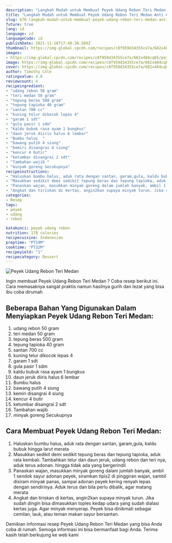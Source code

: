 ```yaml
---
description: "Langkah Mudah untuk Membuat Peyek Udang Rebon Teri Medan Anti Gagal"
title: "Langkah Mudah untuk Membuat Peyek Udang Rebon Teri Medan Anti Gagal"
slug: 670-langkah-mudah-untuk-membuat-peyek-udang-rebon-teri-medan-anti-gagal
future: true
lang: id
language: id
languageCode: id
publishDate: 2021-11-16T17:40:30.569Z 
thumbnail: https://img-global.cpcdn.com/recipes/c8f959d34355ce7a/682x484cq65/peyek-udang-rebon-teri-medan-foto-resep-utama.png
images:
- https://img-global.cpcdn.com/recipes/c8f959d34355ce7a/682x484cq65/peyek-udang-rebon-teri-medan-foto-resep-utama.png
image: https://img-global.cpcdn.com/recipes/c8f959d34355ce7a/682x484cq65/peyek-udang-rebon-teri-medan-foto-resep-utama.png
cover: https://img-global.cpcdn.com/recipes/c8f959d34355ce7a/682x484cq65/peyek-udang-rebon-teri-medan-foto-resep-utama.png
author: Timothy Cole
ratingvalue: 4.8
reviewcount: 4
recipeingredient:
- "udang rebon 50 gram"
- "teri medan 50 gram"
- "tepung beras 500 gram"
- "tepung tapioka 40 gram"
- "santan 700 cc"
- "kuning telur dikocok lepas 4"
- "garam 1 sdt"
- "gula pasir 1 sdm"
- "kaldu bubuk rasa ayam 1 bungkus"
- "daun jeruk diiris halus 6 lembar"
- "Bumbu halus  "
- "bawang putih 4 siung"
- "kemiri disangrai 4 siung"
- "kencur 4 butir"
- "ketumbar disangrai 2 sdt"
- "Tambahan wajib "
- "minyak goreng Secukupnya"
recipeinstructions:
- "Haluskan bumbu halus, aduk rata dengan santan, garam,gula, kaldu bubuk hingga larut merata"
- "Masukkan sedikit demi sedikit tepung beras dan tepung tapioka, aduk rata kembali. Tambahkan telur dan daun jeruk, udang rebon dan teri nya, aduk terus adonan. hingga tidak ada yang bergerindil"
- "Panaskan wajan, masukkan minyak goreng dalam jumlah banyak, ambil 1 sendok sayur adonan peyek, siramkan tipis2 di pinggiran wajan, sambil disiram minyak panas, sampai adonan peyek kering renyah lepas dengan sendirinya. Aduk terus dan bila perlu dibalik, agar matang merata"
- "Angkat dan tiriskan di kertas, angin2kan supaya minyak turun. Jika sudah dingin bisa dimasukkan toples kedap udara yang sudah dialasi kertas juga. Agar minyak menyerap. Peyek bisa dinikmati sebagai cemilan, lauk, atau teman makan sayur bersantan."
categories:
- Resep
tags:
- peyek
- udang
- rebon

katakunci: peyek udang rebon 
nutrition: 178 calories
recipecuisine: Indonesian
preptime: "PT19M"
cooktime: "PT32M"
recipeyield: "1"
recipecategory: Dessert
---
```



![Peyek Udang Rebon Teri Medan](https://img-global.cpcdn.com/recipes/c8f959d34355ce7a/682x484cq65/peyek-udang-rebon-teri-medan-foto-resep-utama.png)

Ingin membuat Peyek Udang Rebon Teri Medan ? Coba resep berikut ini. Cara memasaknya sangat praktis namun hasilnya gurih dan lezat yang bisa ibu coba dirumah

<!--inarticleads1-->

## Beberapa Bahan Yang Digunakan Dalam Menyiapkan Peyek Udang Rebon Teri Medan:

1. udang rebon 50 gram
1. teri medan 50 gram
1. tepung beras 500 gram
1. tepung tapioka 40 gram
1. santan 700 cc
1. kuning telur dikocok lepas 4
1. garam 1 sdt
1. gula pasir 1 sdm
1. kaldu bubuk rasa ayam 1 bungkus
1. daun jeruk diiris halus 6 lembar
1. Bumbu halus  
1. bawang putih 4 siung
1. kemiri disangrai 4 siung
1. kencur 4 butir
1. ketumbar disangrai 2 sdt
1. Tambahan wajib 
1. minyak goreng Secukupnya



<!--inarticleads2-->

## Cara Membuat Peyek Udang Rebon Teri Medan:

1. Haluskan bumbu halus, aduk rata dengan santan, garam,gula, kaldu bubuk hingga larut merata
1. Masukkan sedikit demi sedikit tepung beras dan tepung tapioka, aduk rata kembali. Tambahkan telur dan daun jeruk, udang rebon dan teri nya, aduk terus adonan. hingga tidak ada yang bergerindil
1. Panaskan wajan, masukkan minyak goreng dalam jumlah banyak, ambil 1 sendok sayur adonan peyek, siramkan tipis2 di pinggiran wajan, sambil disiram minyak panas, sampai adonan peyek kering renyah lepas dengan sendirinya. Aduk terus dan bila perlu dibalik, agar matang merata
1. Angkat dan tiriskan di kertas, angin2kan supaya minyak turun. Jika sudah dingin bisa dimasukkan toples kedap udara yang sudah dialasi kertas juga. Agar minyak menyerap. Peyek bisa dinikmati sebagai cemilan, lauk, atau teman makan sayur bersantan.




Demikian informasi  resep Peyek Udang Rebon Teri Medan   yang bisa Anda coba di rumah. Semoga informasi ini bisa bermanfaat bagi Anda. Terima kasih telah berkujung ke web kami
